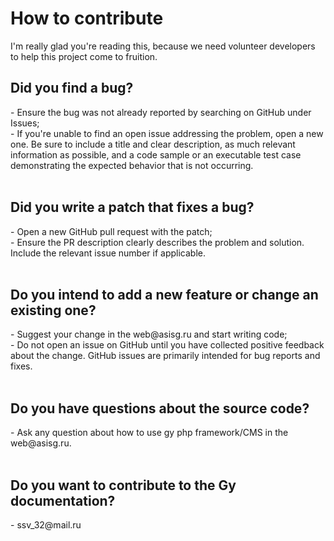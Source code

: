 
<h1>How to contribute</h1>
I'm really glad you're reading this, because we need volunteer developers to help this project come to fruition.<br/>

<h2>Did you find a bug?</h2>
- Ensure the bug was not already reported by searching on GitHub under Issues;<br/>
- If you're unable to find an open issue addressing the problem, open a new one. Be sure to include a title and clear description, as much relevant information as possible, and a code sample or an executable test case demonstrating the expected behavior that is not occurring.<br/>
<br/>
<h2>Did you write a patch that fixes a bug?</h2>
- Open a new GitHub pull request with the patch;<br/>
- Ensure the PR description clearly describes the problem and solution. Include the relevant issue number if applicable.<br/>
<br/>
<h2>Do you intend to add a new feature or change an existing one?</h2>
- Suggest your change in the web@asisg.ru and start writing code;<br/>
- Do not open an issue on GitHub until you have collected positive feedback about the change. GitHub issues are primarily intended for bug reports and fixes.<br/>
<br/>
<h2>Do you have questions about the source code?</h2>
- Ask any question about how to use gy php framework/CMS  in the web@asisg.ru.<br/>
<br/>

<h2>Do you want to contribute to the Gy documentation?</h2>
- ssv_32@mail.ru<br/>
